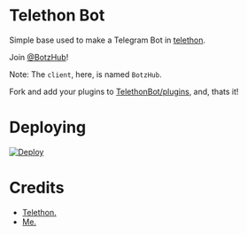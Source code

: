 # Telethon Bot
Simple base used to make a Telegram Bot in [telethon](https://github.com/LonamiWebs/Telethon).
   
Join [@BotzHub](https://t.me/BotzHub)!
    
Note: The `client`, here, is named `BotzHub`.
   
Fork and add your plugins to [TelethonBot/plugins](./TelethonBot/plugins), and, thats it!

# Deploying
[![Deploy](https://www.herokucdn.com/deploy/button.svg)](https://heroku.com/deploy?template=https://github.com/PANDITOP/PANDITBOT)

# Credits
- [Telethon.](https://github.com/LonamiWebs/Telethon)
- [Me.](https://t.me/xditya)
